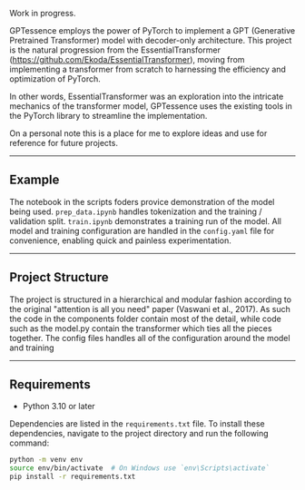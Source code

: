 Work in progress.

GPTessence employs the power of PyTorch to implement a GPT (Generative Pretrained Transformer) model with decoder-only architecture. This project is the natural progression from the EssentialTransformer (https://github.com/Ekoda/EssentialTransformer), moving from implementing a transformer from scratch to harnessing the efficiency and optimization of PyTorch.

In other words, EssentialTransformer was an exploration into the intricate mechanics of the transformer model, GPTessence uses the existing tools in the PyTorch library to streamline the implementation.

On a personal note this is a place for me to explore ideas and use for reference for future projects.

---
## Example
The notebook in the scripts foders provice demonstration of the model being used. `prep_data.ipynb` handles tokenization and the training / validation split. `train.ipynb` demonstrates a training run of the model. All model and training configuration are handled in the `config.yaml` file for convenience, enabling quick and painless experimentation. 

---
## Project Structure
The project is structured in a hierarchical and modular fashion according to the original "attention is all you need" paper (Vaswani et al., 2017). As such the code in the components folder contain most of the detail, while code such as the model.py contain the transformer which ties all the pieces together. The config files handles all of the configuration around the model and training

---
## Requirements
- Python 3.10 or later

Dependencies are listed in the `requirements.txt` file. To install these dependencies, navigate to the project directory and run the following command:

```bash
python -m venv env
source env/bin/activate  # On Windows use `env\Scripts\activate`
pip install -r requirements.txt
```
